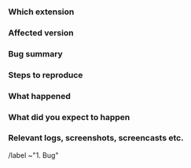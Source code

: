<!--
Please read https://handbook.gnome.org/issues/reporting.html
first to ensure that you create a clear and specific issue.
-->

### Which extension

<!--
Which extension is the issue about?

See the project README for a complete list of extensions:
https://gitlab.gnome.org/GNOME/gnome-shell-extensions#extensions

Do not report issues for any other extensions here.

Report general issues about gnome-shell's extension support to
https://gitlab.gnome.org/GNOME/gnome-shell.

Report issues with the extensions.gnome.org website to
https://gitlab.gnome.org/Infrastructure/extensions-web/
-->

### Affected version

<!--
Provide at least the following information:
* Your OS and version
* Extension version
* Affected GNOME Shell version
-->

### Bug summary

<!-- 
Provide a short summary of the bug you encountered.
-->

### Steps to reproduce

<!-- 
1. Step one
2. Step two
3. ...
-->

### What happened

<!-- 
What did the extension do that was unexpected?
-->

### What did you expect to happen

<!-- 
What did you expect the extension to do?
-->

### Relevant logs, screenshots, screencasts etc.

<!-- 
If you have further information, such as technical documentation, logs,
screenshots or screencasts related, please provide them here.

If the bug is a crash, please obtain a stack trace with installed debug
symbols (at least for GNOME Shell and Mutter) and attach it to
this issue following the instructions on
https://handbook.gnome.org/issues/stack-traces.html.
-->


<!-- Do not remove the following line. -->
/label ~"1. Bug"
